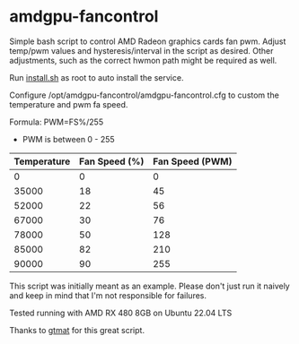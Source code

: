 # amdgpu-fancontrol

Simple bash script to control AMD Radeon graphics cards fan pwm. Adjust temp/pwm values and hysteresis/interval in the script as desired. Other adjustments, such as the correct hwmon path might be required as well.

Run [install.sh](https://github.com/hat3ph/amdgpu-fancontrol/blob/master/install.sh) as root to auto install the service.

Configure /opt/amdgpu-fancontrol/amdgpu-fancontrol.cfg to custom the temperature and pwm fa speed.

Formula: PWM=FS%/255

* PWM is between 0 - 255

| Temperature | Fan Speed (%) | Fan Speed (PWM) |
|-------------|---------------|-----------------|
| 0           | 0             | 0               |
| 35000       | 18            | 45              |
| 52000       | 22            | 56              |
| 67000       | 30            | 76              |
| 78000       | 50            | 128             |
| 85000       | 82            | 210             |
| 90000       | 90            | 255             |

This script was initially meant as an example. Please don't just run it naively and keep in mind that I'm not responsible for failures.

Tested running with AMD RX 480 8GB on Ubuntu 22.04 LTS

Thanks to [gtmat](https://github.com/grmat/amdgpu-fancontrol) for this great script.
